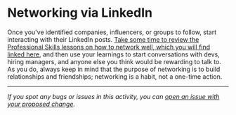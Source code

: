 # Networking via LinkedIn

Once you've identified companies, influencers, or groups to follow, start interacting with their LinkedIn posts. [Take some time to review the Professional Skills lessons on how to network well, which you will find linked here](https://github.com/microverseinc/curriculum-professional-skills/blob/main/community/what-is-networking-and-why-is-it-important.md), and then use your learnings to start conversations with devs, hiring managers, and anyone else you think would be rewarding to talk to. As you do, always keep in mind that the purpose of networking is to build relationships and friendships; networking is a habit, not a one-time action.


------

_If you spot any bugs or issues in this activity, you can [open an issue with your proposed change](https://github.com/microverseinc/curriculum-transversal-skills/blob/main/git-github/articles/open_issue.md)._
